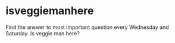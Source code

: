 # isveggiemanhere
Find the answer to most important question every Wednesday and Saturday. Is veggie man here?
